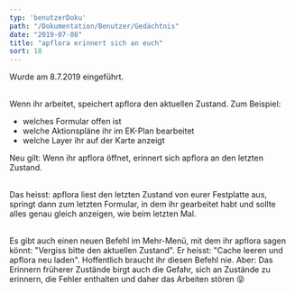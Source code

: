 ```yaml
---
typ: 'benutzerDoku'
path: "/Dokumentation/Benutzer/Gedächtnis"
date: "2019-07-08"
title: "apflora erinnert sich an euch"
sort: 18
---
```


Wurde am 8.7.2019 eingeführt.<br/><br/>

Wenn ihr arbeitet, speichert apflora den aktuellen Zustand. Zum Beispiel:
- welches Formular offen ist
- welche Aktionspläne ihr im EK-Plan bearbeitet
- welche Layer ihr auf der Karte anzeigt

Neu gilt: Wenn ihr apflora öffnet, erinnert sich apflora an den letzten Zustand.<br/><br/>

Das heisst: apflora liest den letzten Zustand von eurer Festplatte aus, springt dann zum letzten Formular, in dem ihr gearbeitet habt und sollte alles genau gleich anzeigen, wie beim letzten Mal.<br/><br/>

Es gibt auch einen neuen Befehl im Mehr-Menü, mit dem ihr apflora sagen könnt: "Vergiss bitte den aktuellen Zustand". Er heisst: "Cache leeren und apflora neu laden". Hoffentlich braucht ihr diesen Befehl nie. Aber: Das Erinnern früherer Zustände birgt auch die Gefahr, sich an Zustände zu erinnern, die Fehler enthalten und daher das Arbeiten stören :stuck_out_tongue_closed_eyes:
